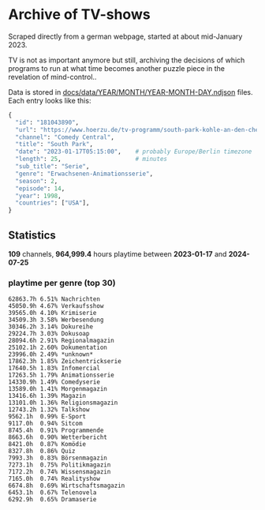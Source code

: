 # Archive of TV-shows

Scraped directly from a german webpage, started at about mid-January 2023.

TV is not as important anymore but still, archiving the decisions of which programs to run at what time
becomes another puzzle piece in the revelation of mind-control.. 

Data is stored in [docs/data/YEAR/MONTH/YEAR-MONTH-DAY.ndjson](docs/data/) files. 
Each entry looks like this:

```python
{
  "id": "181043890", 
  "url": "https://www.hoerzu.de/tv-programm/south-park-kohle-an-den-chefkoch/bid_181043890/", 
  "channel": "Comedy Central", 
  "title": "South Park", 
  "date": "2023-01-17T05:15:00",    # probably Europe/Berlin timezone 
  "length": 25,                     # minutes 
  "sub_title": "Serie", 
  "genre": "Erwachsenen-Animationsserie", 
  "season": 2, 
  "episode": 14, 
  "year": 1998, 
  "countries": ["USA"],
}
```

## Statistics

**109** channels, **964,999.4** hours playtime between **2023-01-17** and **2024-07-25**


### playtime per genre (top 30)

    62863.7h 6.51% Nachrichten
    45050.9h 4.67% Verkaufsshow
    39565.0h 4.10% Krimiserie
    34509.3h 3.58% Werbesendung
    30346.2h 3.14% Dokureihe
    29224.7h 3.03% Dokusoap
    28094.6h 2.91% Regionalmagazin
    25102.1h 2.60% Dokumentation
    23996.0h 2.49% *unknown*
    17862.3h 1.85% Zeichentrickserie
    17640.5h 1.83% Infomercial
    17263.5h 1.79% Animationsserie
    14330.9h 1.49% Comedyserie
    13589.0h 1.41% Morgenmagazin
    13416.6h 1.39% Magazin
    13101.0h 1.36% Religionsmagazin
    12743.2h 1.32% Talkshow
    9562.1h  0.99% E-Sport
    9117.0h  0.94% Sitcom
    8745.4h  0.91% Programmende
    8663.6h  0.90% Wetterbericht
    8421.0h  0.87% Komödie
    8327.8h  0.86% Quiz
    7993.3h  0.83% Börsenmagazin
    7273.1h  0.75% Politikmagazin
    7172.2h  0.74% Wissensmagazin
    7165.0h  0.74% Realityshow
    6674.8h  0.69% Wirtschaftsmagazin
    6453.1h  0.67% Telenovela
    6292.9h  0.65% Dramaserie
